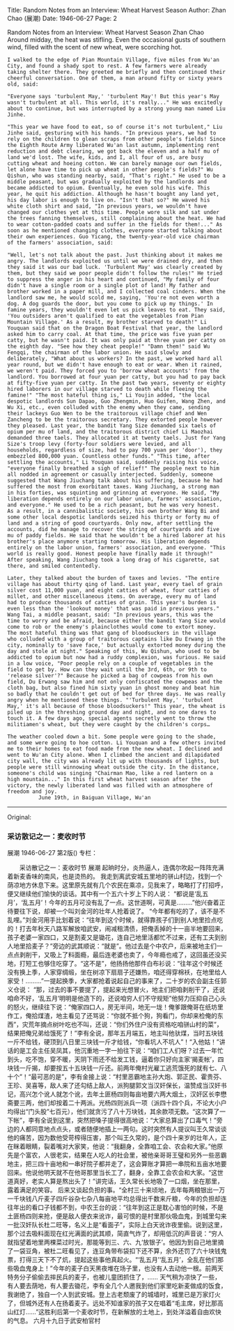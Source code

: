 Title: Random Notes from an Interview: Wheat Harvest Season
Author: Zhan Chao (展潮)
Date: 1946-06-27
Page: 2

Random Notes from an Interview: Wheat Harvest Season
    Zhan Chao
    Around midday, the heat was stifling. Even the occasional gusts of southern wind, filled with the scent of new wheat, were scorching hot.

    I walked to the edge of Pian Mountain Village, five miles from Wu'an City, and found a shady spot to rest. A few farmers were already taking shelter there. They greeted me briefly and then continued their cheerful conversation. One of them, a man around fifty or sixty years old, said:

    "Everyone says 'turbulent May,' 'turbulent May'! But this year's May wasn't turbulent at all. This world, it's really..." He was excitedly about to continue, but was interrupted by a strong young man named Liu Jinhe.

    "This year we have food to eat, so of course it's not turbulent," Liu Jinhe said, gesturing with his hands. "In previous years, we had to rely on the children to glean scraps from other people's fields! Since the Eighth Route Army liberated Wu'an last autumn, implementing rent reduction and debt clearing, we got back the eleven and a half mu of land we'd lost. The wife, kids, and I, all four of us, are busy cutting wheat and hoeing cotton. We can barely manage our own fields, let alone have time to pick up wheat in other people's fields?" Wu Qishun, who was standing nearby, said, "That's right." He used to be a middle peasant, but was gradually exploited by the landlords and became addicted to opium. Eventually, he even sold his wife. This year, he quit his addiction. Although he hasn't bought any land yet, his day labor is enough to live on. "Isn't that so?" He waved his white cloth shirt and said, "In previous years, we wouldn't have changed our clothes yet at this time. People wore silk and sat under the trees fanning themselves, still complaining about the heat. We had to wear cotton-padded coats and suffer in the fields for them!..." As soon as he mentioned changing clothes, everyone started talking about their own experiences. Guo Yicang, the twenty-year-old vice chairman of the farmers' association, said:

    "Well, let's not talk about the past. Just thinking about it makes me angry. The landlords exploited us until we were drained dry, and then they said it was our bad luck. 'Turbulent May' was clearly created by them, but they said we poor people didn't follow the rules!" He tried to suppress the anger in his heart and continued, "My family of four didn't have a single room or a single plot of land! My father and brother worked in a paper mill, and I collected coal cinders. When the landlord saw me, he would scold me, saying, 'You're not even worth a dog. A dog guards the door, but you come to pick up my things.' In famine years, they wouldn't even let us pick leaves to eat. They said, 'You outsiders aren't qualified to eat the vegetables from Pian Mountain Village.' As a result, my brother starved to death!" Li Youquan said that on the Dragon Boat Festival that year, the landlord asked him to carry coal. At that time, the price was five yuan per catty, but he wasn't paid. It was only paid at three yuan per catty on the eighth day. "See how they cheat people!" "Damn them!" said Wu Fengqi, the chairman of the labor union. He said slowly and deliberately, "What about us workers? In the past, we worked hard all year round, but we didn't have enough to eat or wear. When it rained, we weren't paid. They forced you to 'borrow wheat accounts' from the landlord. You borrowed at four yuan per catty, but you had to pay back at fifty-five yuan per catty. In the past two years, seventy or eighty hired laborers in our village starved to death while fleeing the famine!" "The most hateful thing is," Li Youjin added, "the local despotic landlords Sun Dapao, Guo Zhengmin, Huo Guifen, Wang Zhen, and Wu Xi, etc., even colluded with the enemy when they came, sending their lackeys Guo Wen to be the traitorous village chief and Wen Zancheng to be the traitorous secretary. They extorted people however they pleased. Last year, the bandit Yang Size demanded six taels of opium per mu of land, and the traitorous district chief Li Maozhai demanded three taels. They allocated it at twenty taels. Just for Yang Size's troop levy (forty-four soldiers were levied, and all households, regardless of size, had to pay 700 yuan per 'door'), they embezzled 800,000 yuan. Countless other funds." "This time, after settling the accounts," Li Youquan said, suddenly raising his voice, "everyone finally breathed a sigh of relief!" The people next to him all nodded in agreement or casually interjected. Suddenly, someone suggested that Wang Jiuchang talk about his suffering, because he had suffered the most from exorbitant taxes. Wang Jiuchang, a strong man in his forties, was squinting and grinning at everyone. He said, "My liberation depends entirely on our labor union, farmers' association, and everyone." He used to be a rich peasant, but he was very honest. As a result, in a cannibalistic society, his own brother Wang Bi and some other local despotic landlords seized his thirty or forty mu of land and a string of good courtyards. Only now, after settling the accounts, did he manage to recover the string of courtyards and five mu of paddy fields. He said that he wouldn't be a hired laborer at his brother's place anymore starting tomorrow. His liberation depends entirely on the labor union, farmers' association, and everyone. "This world is really good. Honest people have finally made it through!" After speaking, Wang Jiuchang took a long drag of his cigarette, sat there, and smiled contentedly.

    Later, they talked about the burden of taxes and levies. "The entire village has about thirty qing of land. Last year, every tael of grain silver cost 11,000 yuan, and eight catties of wheat, four catties of millet, and other miscellaneous items. On average, every mu of land had to produce thousands of catties of grain. This year's burden is even less than the 'lookout money' that was paid in previous years." Wang Tai, a middle peasant, said: "In previous years, this was the time to worry and be afraid, because either the bandit Yang Size would come to rob or the enemy's plainclothes would come to extort money. The most hateful thing was that gang of bloodsuckers in the village who colluded with a group of traitorous captains like Du Erwang in the city, nominally to 'save face,' but actually extorted money during the day and stole at night." Speaking of this, Wu Qishun, who used to be addicted to opium but now had a ruddy complexion, was furious. He said in a low voice, "Poor people rely on a couple of vegetables in the field to get by. How can they wait until the 3rd, 6th, or 9th to 'release silver'?" Because he picked a bag of cowpeas from his own field, Du Erwang saw him and not only confiscated the cowpeas and the cloth bag, but also fined him sixty yuan in ghost money and beat him so badly that he couldn't get out of bed for three days. He was really angry when he mentioned these things. "'Turbulent May,' 'turbulent May,' it's all because of those bloodsuckers!" This year, the wheat is piled up in the threshing ground day and night, and no one dares to touch it. A few days ago, special agents secretly went to throw the militiamen's wheat, but they were caught by the children's corps…

    The weather cooled down a bit. Some people were going to the shade, and some were going to hoe cotton. Li Youquan and a few others invited me to their homes to eat food made from the new wheat. I declined and went to Wu'an City alone. When I climbed the ancient and dilapidated city wall, the city was already lit up with thousands of lights, but people were still winnowing wheat outside the city. In the distance, someone's child was singing "Chairman Mao, like a red lantern on a high mountain..." In this first wheat harvest season after the victory, the newly liberated land was filled with an atmosphere of freedom and joy.
              June 19th, in Baiguan Village, Wu'an



<hr /> 

Original: 


### 采访散记之一：麦收时节
展潮
1946-06-27
第2版()
专栏：

　　采访散记之一：麦收时节
    展潮
    起晌时分，炎热逼人，连偶尔吹起一阵阵充满着新麦香味的南风，也是烫热的。
    我走到离武安城五里地的骈山村边，找到一个荫凉地方休息下来。这里原先就有几个农民在乘凉，见我来了，略略打了打招呼，便又继续他们愉快的谈话。其中有一个五六十岁上下的人说：
    “都说是‘乱五月’，‘乱五月’！今年的五月可没有乱了一点。这世道啊，可真是………”他兴奋着正待要往下说，却被一个叫刘金河的壮年人抢着说了。
    “今年都有吃的了，该不是不乱哩。”刘金河用手比划着说：“往年到这个时候，就得靠孩子们到别人地里捡点吃的！打去年秋天八路军解放咱武安，闹减租清债，把俺丢掉的十一亩半地要回来，孩子老婆一家四口，又是割麦又是锄花，连自己地里活都忙不过来，还有工夫到别人地里拾麦子？”旁边的武其顺说：“就是”。他过去是个中农户，后来被地主们一点点剥削干，又吸上了料面瘾，最后连老婆也卖了，今年瘾也戒了，这回虽还没买地，打短工也够住吃穿了。“这不是”，他扬扬他那件白布衫说：“往年这个时候还没有换上季，人家穿绸缎，坐在树凉下扇扇子还嫌热，咱还得穿棉袄，在地里给人家受！………”一提起换季，大家都抢着说起自己的事来了，二十岁的农会副主任郭义仓说：
    “那，过去的事不要提了，提起来光想冒火，地主们把咱剥削干了，还说咱命不好，‘乱五月’明明是他造下的，还说咱穷人们不守规矩”他努力压抑自己心头的怒火，继续往下说：“俺家四口人，房无半间，地无一垅！俺爹跟俺哥在纸坊里作工，俺拾煤渣，地主看见了还骂说：“你就不抵个狗，狗看门，你却来检俺的东西”，灾荒年摘点树叶吃也不叫，还说：“你们外住户没有资格吃咱骈山村的菜”，结果把俺兄弟给饿死了！”李有全说，那年五月端五，地主叫他驮煤，当时五块钱一斤不给钱，硬顶到八日里三块钱一斤才给钱，“你看坑人不坑人”！“入他姑！”讲话的是工会主任吴凤其，他沉重地一字一拍往下说：“咱们工人们呀？过去一年忙到头，吃不饱，穿不暖，天阴下雨还不给发工钱，逼着你只好向主家‘揭麦帐’，四块钱一斤揭，却要按五十五块钱一斤还。前两年俺村光雇工逃荒饿死的就有七、八十个”！“最可恶的是”，李有金接上说：“村里恶霸地主孙大炮、郭正民、霍贵芬、王珍、吴喜等，敌人来了还勾结上敌人，派狗腿郭文当汉奸保长，温赞成当汉奸书记，高兴怎个讹人就怎个讹，去年土匪杨四则每亩地要六两大烟土，汉奸区长李懋斋要三两，他们却按着二十两派。光杨四则派兵一项（派四十四个兵，不论大小户均得出“门头股”七百元），他们就贪污了八十万块钱，其余款项无数。“这次算了一下帐”，李有全说到这里，突然把嗓子提得很高地说：“大家总算出了口毒气！”旁边的人都同意地点点头，或者随便地插上一两句。这时突然有人提议叫王久常谈谈他的痛苦，因为数他受苛榨得压害，那个叫王久常的，是个四十来岁的壮年人，正在眯着眼睛，裂着嘴对大家笑，他说：“我翻身，全靠咱工会、农会和大家。”他原先是个富农，人很老实，结果在人吃人的社会里，被他亲哥哥王璧和另外一些恶霸地主，把三四十亩地和一串好院子都并走了，这会算账才算把一串院和五亩水地要回来。他说他明天就不在他哥那里当长工了，翻身，全靠工会农会和大家。“这世道真好，老实人算是熬出头了！”讲完话，王久常长长地吸了一口烟，坐在那里，露着满足的笑容。
    后来又谈起负担的事。“全村三十来顷地，去年每两粮银出一万一千块钱八斤麦子四斤谷杂七杂八每亩地平均总得出千数来斤粮，今年的负担却连往年出的看口子钱都不到，中农王台的说：“往年到这正是耽心害怕的时候，不是土匪杨四则来抢，便是敌人便衣来讹诈，最可恨的是村里那伙吸血鬼，到城里勾来一批汉奸队长杜二旺等，名义上是“看面子”，实际上白天讹诈夜里偷。说到这里，那个过去吸料面现在红光满面的武其顺，简直气炸了，却用低沉的声音说：“穷人就指望着地里两棵菜过时光，那能等到三、六、九‘放银子’。他因为到自己地里摘了一袋豆角，被杜二旺看见了，连豆角带布袋扣下还不算，余外还罚了六十块钱鬼票，打得三天下不了炕，提起这些事他真起火。“‘乱五月’‘乱五月’，全乱在他们那些吸血鬼身上！”今年的麦子白天黑夜堆在场子里，也没有人去动他一根。前两天特务分子偷偷去摔民兵的麦子，也被儿童团抓住了，……
    天气稍为凉快了一些，有人要去荫地，有人要去锄花，李有全几个人邀我到他们家里吃新麦做成的饭食，我谢绝了，独自一个人到武安城。登上古老颓废了的城墙时，城里已是万家灯火了，但城外还有人在扬着麦子。远处不知谁家的孩子又在唱着“毛主席，好比那高山红灯……”这胜利后第一个麦收时节，在新解放的土地上，到处洋溢着自由欢快的气息。
              六月十九日于武安柏官村

